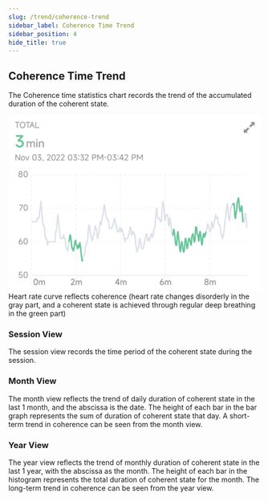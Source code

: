 ```yaml
---
slug: /trend/coherence-trend
sidebar_label: Coherence Time Trend
sidebar_position: 4
hide_title: true
---
```


## Coherence Time Trend

The Coherence time statistics chart records the trend of the accumulated duration of the coherent state.

![graph](ImagesL/32.png)
Heart rate curve reflects coherence (heart rate changes disorderly in the gray part, and a coherent state is achieved through regular deep breathing in the green part)

### Session View

The session view records the time period of the coherent state during the session.

### Month View

The month view reflects the trend of daily duration of coherent state in the last 1 month, and the abscissa is the date. The height of each bar in the bar graph represents the sum of duration of coherent state that day. A short-term trend in coherence can be seen from the month view.

### Year View

The year view reflects the trend of monthly duration of coherent state in the last 1 year, with the abscissa as the month. The height of each bar in the histogram represents the total duration of coherent state for the month. The long-term trend in coherence can be seen from the year view.